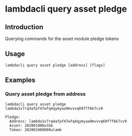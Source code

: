# lambdacli query asset pledge

## Introduction

Querying commands for the asset module pledge tokens

## Usage

```
lambdacli query asset pledge [address] [flags]
```

## Examples

### Query asset pledge from address

```$xslt
lambdacli query asset pledge lambda1v7rq4afpf47wfq4qymyaa9mvvvq69f7f6k7cv9

Pledge:
  Address: lambda1v7rq4afpf47wfq4qymyaa9mvvvq69f7f6k7cv9
  Asset: 202001000utbb
  Token: 202001000000ulamb
```


